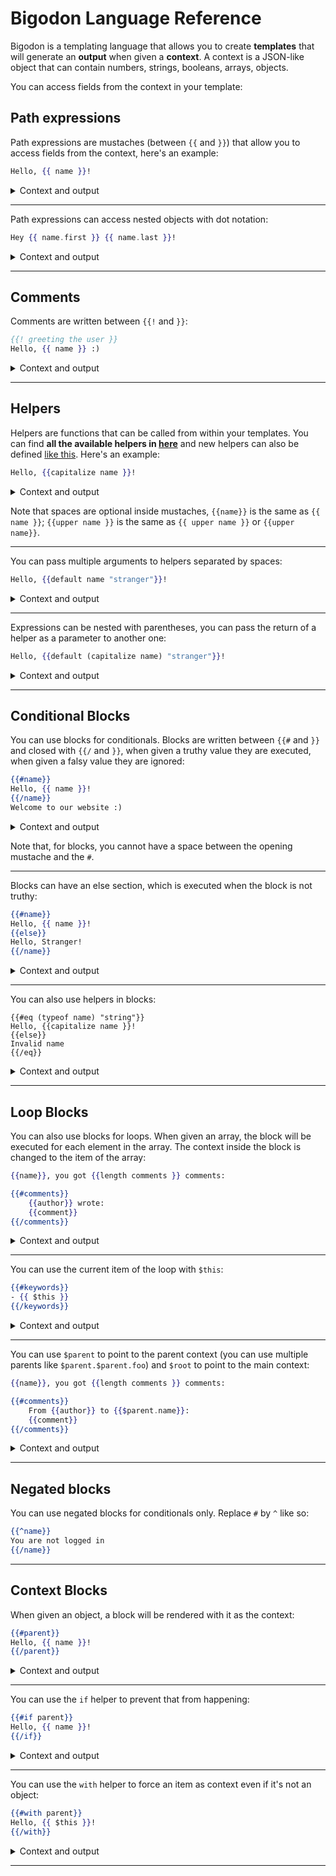 # Bigodon Language Reference

Bigodon is a templating language that allows you to create **templates** that will generate an **output** when given a **context**. A context is a JSON-like object that can contain numbers, strings, booleans, arrays, objects.

You can access fields from the context in your template:

## Path expressions

Path expressions are mustaches (between `{{` and `}}`) that allow you to access fields from the context, here's an example:

```mustache
Hello, {{ name }}!
```

<details>
<summary>Context and output</summary>

### Context
```json
{
    "name": "George"
}
```

### Generated output
```
Hello, George!
```

</details>

---

Path expressions can access nested objects with dot notation:

```mustache
Hey {{ name.first }} {{ name.last }}!
```

<details>
<summary>Context and output</summary>

### Context
```json
{
    "name": {
        "first": "George",
        "last": "Smith"
    }
}
```

### Generated output
```
Hey George Smith!
```

</details>

---

## Comments

Comments are written between `{{!` and `}}`:

```mustache
{{! greeting the user }}
Hello, {{ name }} :)
```

<details>
<summary>Context and output</summary>

### Context
```json
{
    "name": "George"
}
```

### Generated output
```

Hello, George :)
```
</details>

---

## Helpers

Helpers are functions that can be called from within your templates. You can find **all the available helpers in [here](HELPERS.md)** and new helpers can also be defined [like this](LIB.md#helpers). Here's an example:

```mustache
Hello, {{capitalize name }}!
```

<details>
<summary>Context and output</summary>

### Context
```json
{
    "name": "george"
}
```

### Generated output
```
Hello, George!
```

</details>

Note that spaces are optional inside mustaches, `{{name}}` is the same as `{{ name }}`; `{{upper name }}` is the same as `{{ upper name }}` or `{{upper name}}`.

---

You can pass multiple arguments to helpers separated by spaces:

```mustache
Hello, {{default name "stranger"}}!
```

<details>
<summary>Context and output</summary>

With context `{"name": "George"}` the output would be:
```
Hello, George!
```

With context `{}` the output would be:
```
Hello, stranger!
```

</details>

---

Expressions can be nested with parentheses, you can pass the return of a helper as a parameter to another one:

```mustache
Hello, {{default (capitalize name) "stranger"}}!
```

<details>
<summary>Context and output</summary>

With context `{"name": "george"}` the output would be:
```
Hello, George!
```

With context `{}` the output would be:
```
Hello, stranger!
```

</details>

---

## Conditional Blocks

You can use blocks for conditionals. Blocks are written between `{{#` and `}}` and closed with `{{/` and `}}`, when given a truthy value they are executed, when given a falsy value they are ignored:

```mustache
{{#name}}
Hello, {{ name }}!
{{/name}}
Welcome to our website :)
```

<details>
<summary>Context and output</summary>

With context `{"name": "George"}` the output would be:
```
Hello, George!
Welcome to our website :)
```

With context `{}` or `{"name": null}` the output would be:
```
Welcome to our website :)
```

</details>

Note that, for blocks, you cannot have a space between the opening mustache and the `#`.

---

Blocks can have an else section, which is executed when the block is not truthy:

```mustache
{{#name}}
Hello, {{ name }}!
{{else}}
Hello, Stranger!
{{/name}}
```

<details>
<summary>Context and output</summary>

With context `{"name": "George"}` the output would be:
```
Hello, George!
```

With context `{}` or `{"name": null}` the output would be:
```
Hello, Stranger!
```

</details>

---

You can also use helpers in blocks:

```
{{#eq (typeof name) "string"}}
Hello, {{capitalize name }}!
{{else}}
Invalid name
{{/eq}}
```

<details>
<summary>Context and output</summary>

With context `{"name": "george"}` the output would be:
```
Hello, George!
```

With context `{"name": 5}` the output would be:
```
Invalid name
```

</details>

---

## Loop Blocks

You can also use blocks for loops. When given an array, the block will be executed for each element in the array. The context inside the block is changed to the item of the array:

```mustache
{{name}}, you got {{length comments }} comments:

{{#comments}}
    {{author}} wrote:
    {{comment}}
{{/comments}}
```

<details>
<summary>Context and output</summary>

### Context
```json
{
    "name": "George",
    "comments": [{
        "author": "Alice",
        "comment": "Nice presentation"
    }, {
        "author": "Bob",
        "comment": "Thanks for the feedbacks"
    }]
}
```

### Generated output
```
George, you got 2 comments:


    Alice wrote:
    Nice presentation

    Bob wrote:
    Thanks for the feedbacks
```

</details>

---

You can use the current item of the loop with `$this`:

```mustache
{{#keywords}}
- {{ $this }}
{{/keywords}}
```

<details>
<summary>Context and output</summary>

### Context
```json
{
    "keywords": ["lorem", "ipsum", "dolor"]
}
```

### Generated output
```
- lorem
- ipsum
- dolor
```

</details>

---

You can use `$parent` to point to the parent context (you can use multiple parents like `$parent.$parent.foo`) and `$root` to point to the main context:

```mustache
{{name}}, you got {{length comments }} comments:

{{#comments}}
    From {{author}} to {{$parent.name}}:
    {{comment}}
{{/comments}}
```

<details>
<summary>Context and output</summary>

### Context
```json
{
    "name": "George",
    "comments": [{
        "author": "Alice",
        "comment": "Nice presentation"
    }, {
        "author": "Bob",
        "comment": "Thanks for the feedbacks"
    }]
}
```

### Generated output
```
George, you got 2 comments:


    From Alice to George:
    Nice presentation

    From Bob to George:
    Thanks for the feedbacks
```

</details>

---

## Negated blocks

You can use negated blocks for conditionals only. Replace `#` by `^` like so:

```mustache
{{^name}}
You are not logged in
{{/name}}
```

---

## Context Blocks

When given an object, a block will be rendered with it as the context:

```mustache
{{#parent}}
Hello, {{ name }}!
{{/parent}}
```

<details>
<summary>Context and output</summary>

### Context
```json
{
    "name": "George",
    "parent": {
        "name": "Alice"
    }
}
```

### Generated output
```
Hello, Alice!
```

</details>

---

You can use the `if` helper to prevent that from happening:

```mustache
{{#if parent}}
Hello, {{ name }}!
{{/if}}
```

<details>
<summary>Context and output</summary>

### Context
```json
{
    "name": "George",
    "parent": {
        "name": "Alice"
    }
}
```

### Generated output
```
Hello, George!
```

</details>

---

You can use the `with` helper to force an item as context even if it's not an object:

```mustache
{{#with parent}}
Hello, {{ $this }}!
{{/with}}
```
<details>
<summary>Context and output</summary>

### Context
```json
{
    "name": "George",
    "parent": 5
}
```

### Generated output
```
Hello, 5!
```

</details>

---

